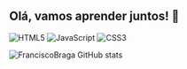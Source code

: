 ## Olá, vamos aprender juntos!  👋 
![HTML5](https://img.shields.io/badge/html5-%23E34F26.svg?style=for-the-badge&logo=html5&logoColor=white)
![JavaScript](https://img.shields.io/badge/javascript-%23323330.svg?style=for-the-badge&logo=javascript&logoColor=%23F7DF1E)
![CSS3](https://img.shields.io/badge/css3-%231572B6.svg?style=for-the-badge&logo=css3&logoColor=white)

![FranciscoBraga GitHub stats](https://github-readme-stats.vercel.app/api?username=FranciscoBraga&show_icons=true&theme=transparent)

